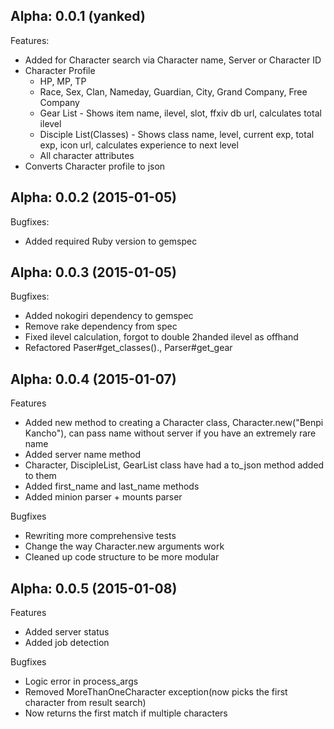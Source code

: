 ## Alpha: 0.0.1 (yanked)

Features:
  - Added for Character search via Character name, Server or Character ID
  - Character Profile
    - HP, MP, TP
    - Race, Sex, Clan, Nameday, Guardian, City, Grand Company, Free Company
    - Gear List - Shows item name, ilevel, slot, ffxiv db url, calculates total ilevel
    - Disciple List(Classes) - Shows class name, level, current exp, total exp, icon url, calculates experience to next level
    - All character attributes
  - Converts Character profile to json

## Alpha: 0.0.2 (2015-01-05)

Bugfixes:
  - Added required Ruby version to gemspec

## Alpha: 0.0.3 (2015-01-05)

Bugfixes:
  - Added nokogiri dependency to gemspec
  - Remove rake dependency from spec
  - Fixed ilevel calculation, forgot to double 2handed ilevel as offhand
  - Refactored Paser#get_classes()., Parser#get_gear

## Alpha: 0.0.4 (2015-01-07)

Features
  - Added new method to creating a Character class, Character.new("Benpi Kancho"), can pass name without server if you have an extremely rare name
  - Added server name method
  - Character, DiscipleList, GearList class have had a to_json method added to them
  - Added first_name and last_name methods
  - Added minion parser + mounts parser

Bugfixes
  - Rewriting more comprehensive tests
  - Change the way Character.new arguments work
  - Cleaned up code structure to be more modular

## Alpha: 0.0.5 (2015-01-08)
Features
  - Added server status
  - Added job detection

Bugfixes
  - Logic error in process_args
  - Removed MoreThanOneCharacter exception(now picks the first character from result search)
  - Now returns the first match if multiple characters